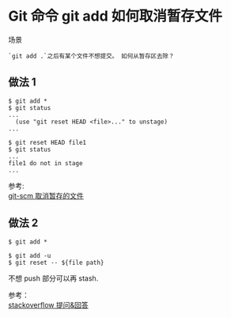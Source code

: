 # Git 命令 git add 如何取消暂存文件

场景

    `git add .`之后有某个文件不想提交。 如何从暂存区去除？

## 做法 1
```shell
$ git add *
$ git status
...
  (use "git reset HEAD <file>..." to unstage)
...

$ git reset HEAD file1
$ git status
...
file1 do not in stage
...
```

参考:  
[git-scm 取消暂存的文件](https://git-scm.com/book/zh/v2/Git-%E5%9F%BA%E7%A1%80-%E6%92%A4%E6%B6%88%E6%93%8D%E4%BD%9C)

## 做法 2
```shell
$ git add *

$ git add -u
$ git reset -- ${file path}
```

不想 push 部分可以再 stash.

参考：  
[stackoverflow 提问&回答](https://stackoverflow.com/questions/4475457/add-all-files-to-a-commit-except-a-single-file)
